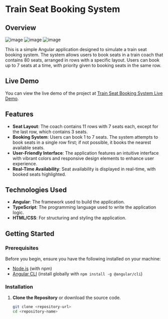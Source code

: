 # Train Seat Booking System

## Overview
![image](https://github.com/user-attachments/assets/64df3a83-f370-42d9-8e63-8ca8701db78c)
![image](https://github.com/user-attachments/assets/4ec5c626-e08c-44da-ba9b-eb1271e38930)
![image](https://github.com/user-attachments/assets/8c273a9a-c712-42f4-b9f7-39d7197b5209)



This is a simple Angular application designed to simulate a train seat booking system. The system allows users to book seats in a train coach that contains 80 seats, arranged in rows with a specific layout. Users can book up to 7 seats at a time, with priority given to booking seats in the same row.

## Live Demo
You can view the live demo of the project at [Train Seat Booking System Live Demo](https://angular-ikumsh.stackblitz.io/).

## Features

- **Seat Layout**: The coach contains 11 rows with 7 seats each, except for the last row, which contains 3 seats.
- **Booking System**: Users can book 1 to 7 seats. The system attempts to book seats in a single row first; if not possible, it books the nearest available seats.
- **User-Friendly Interface**: The application features an intuitive interface with vibrant colors and responsive design elements to enhance user experience.
- **Real-Time Availability**: Seat availability is displayed in real-time, with booked seats highlighted.

## Technologies Used

- **Angular**: The framework used to build the application.
- **TypeScript**: The programming language used to write the application logic.
- **HTML/CSS**: For structuring and styling the application.

## Getting Started

### Prerequisites

Before you begin, ensure you have the following installed on your machine:

- [Node.js](https://nodejs.org/) (with npm)
- [Angular CLI](https://angular.io/cli) (install globally with `npm install -g @angular/cli`)

### Installation

1. **Clone the Repository** or download the source code.
   ```bash
   git clone <repository-url>
   cd <repository-name>


